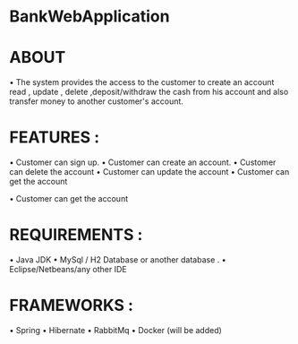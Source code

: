 # BankWebApplication
 
 # ABOUT 
 • The system provides the access to the customer to create an account read , update , delete ,deposit/withdraw the cash from his account and also transfer money 
 to  another customer's  account.
 
 # FEATURES :
 
• Customer can sign up.
• Customer can create an account.
• Customer can delete the account 
• Customer can update  the account 
• Customer can get the account 
  
• Customer can get the account 
 
 
 # REQUIREMENTS :
 
•  Java JDK 
• MySql /  H2 Database or  another database . 
• Eclipse/Netbeans/any other IDE
  # FRAMEWORKS :
• Spring 
• Hibernate 
• RabbitMq 
• Docker (will be added) 
  
